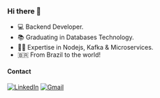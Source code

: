### Hi there 👋

- :computer: Backend Developer.
- :books: Graduating in Databases Technology.
- :man_technologist: Expertise in Nodejs, Kafka & Microservices.
- :brazil: From Brazil to the world!

#### Contact
[![LinkedIn](https://img.shields.io/badge/LinkedIn-0A66C2.svg?style=for-the-badge&logo=LinkedIn&logoColor=white)](https://www.linkedin.com/in/joao-victor-cruz/)
[![Gmail](https://img.shields.io/badge/Gmail-EA4335.svg?style=for-the-badge&logo=Gmail&logoColor=white)](mailto:joaovictorcruz82@gmail.com)
